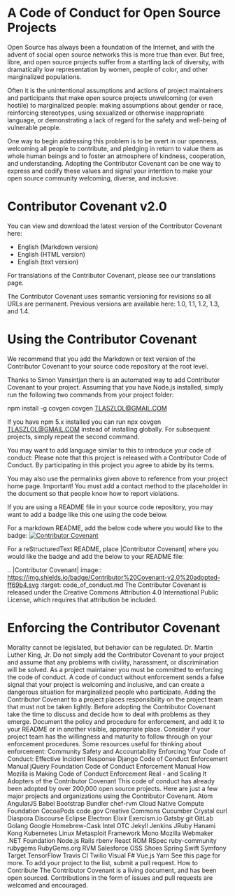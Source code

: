 # A Code of Conduct for Open Source Projects

Open Source has always been a foundation of the Internet, and with the advent of social open source networks this is more true than ever. But free, libre, and open source projects suffer from a startling lack of diversity, with dramatically low representation by women, people of color, and other marginalized populations.

Often it is the unintentional assumptions and actions of project maintainers and participants that make open source projects unwelcoming (or even hostile) to marginalized people: making assumptions about gender or race, reinforcing stereotypes, using sexualized or otherwise inappropriate language, or demonstrating a lack of regard for the safety and well-being of vulnerable people.

One way to begin addressing this problem is to be overt in our openness, welcoming all people to contribute, and pledging in return to value them as whole human beings and to foster an atmosphere of kindness, cooperation, and understanding.
Adopting the Contributor Covenant can be one way to express and codify these values and signal your intention to make your open source community welcoming, diverse, and inclusive.

# Contributor Covenant v2.0
You can view and download the latest version of the Contributor Covenant here:
- English (Markdown version)
- English (HTML version)
- English (text version)

For translations of the Contributor Covenant, please see our translations page.

The Contributor Covenant uses semantic versioning for revisions so all URLs are permanent. Previous versions are available here: 1.0, 1.1, 1.2, 1.3, and 1.4. 

# Using the Contributor Covenant

We recommend that you add the Markdown or text version of the Contributor Covenant to your source code repository at the root level.

Thanks to Simon Vansintjan there is an automated way to add Contributor Covenant to your project. Assuming that you have Node.js installed, simply run the following two commands from your project folder:

npm install -g covgen covgen TLASZLOL@GMAIL.COM

If you have npm 5.x installed you can run npx covgen TLASZLOL@GMAIL.COM instead of installing globally.
For subsequent projects, simply repeat the second command.

You may want to add language similar to this to introduce your code of conduct:
Please note that this project is released with a Contributor Code of Conduct. By participating in this project you agree to abide by its terms.

You may also use the permalinks given above to reference from your project home page.
Important! You must add a contact method to the placeholder in the document so that people know how to report violations.

If you are using a README file in your source code repository, you may want to add a badge like this one  using the code below.

For a markdown README, add the below code where you would like to 
the badge:
[![Contributor Covenant](https://img.shields.io/badge/Contributor%20Covenant-v2.0%20adopted-ff69b4.svg)](code_of_conduct.md) 

For a reStructuredText README, place |Contributor Covenant| where you would like the badge and add the below to your README file:

.. |Contributor Covenant| image:: https://img.shields.io/badge/Contributor%20Covenant-v2.0%20adopted-ff69b4.svg :target: code_of_conduct.md 
The Contributor Covenant is released under the Creative Commons Attribution 4.0 International Public License, which requires that attribution be included.

# Enforcing the Contributor Covenant

Morality cannot be legislated, but behavior can be regulated.
Dr. Martin Luther King, Jr.
Do not simply add the Contributor Covenant to your project and assume that any problems with civility, harassment, or discrimination will be solved. As a project maintainer you must be committed to enforcing the code of conduct. A code of conduct without enforcement sends a false signal that your project is welcoming and inclusive, and can create a dangerous situation for marginalized people who participate. Adding the Contributor Covenant to a project places responsibility on the project team that must not be taken lightly.
Before adopting the Contributor Covenant take the time to discuss and decide how to deal with problems as they emerge. Document the policy and procedure for enforcement, and add it to your README or in another visible, appropriate place. Consider if your project team has the willingness and maturity to follow through on your enforcement procedures.
Some resources useful for thinking about enforcement:
Community Safety and Accountability
Enforcing Your Code of Conduct: Effective Incident Response
Django Code of Conduct Enforcement Manual
jQuery Foundation Code of Conduct Enforcement Manual
How Mozilla is Making Code of Conduct Enforcement Real - and Scaling It
Adopters of the Contributor Covenant
This code of conduct has already been adopted by over 200,000 open source projects. Here are just a few major projects and organizations using the Contributor Covenant.
Atom 
AngularJS 
Babel 
Bootstrap 
Bundler 
chef-rvm 
Cloud Native Compute Foundation 
CocoaPods 
code.gov 
Creative Commons 
Cucumber 
Crystal 
curl 
Diaspora 
Discourse 
Eclipse 
Electron 
Elixir 
Exercism.io 
Gatsby 
git 
GitLab 
Golang 
Google 
Homebrew-Cask 
Intel OTC 
Jekyll 
Jenkins 
JRuby 
Hanami 
Kong 
Kubernetes 
Linux 
Metasploit Framework 
Mono 
Mozilla Webmaker 
.NET Foundation 
Node.js 
Rails 
rbenv 
React 
ROM 
RSpec 
ruby-community 
rubygems 
RubyGems.org 
RVM 
Salesforce OSS 
Shoes 
Spring 
Swift 
Symfony 
Target 
TensorFlow 
Travis CI 
Twilio 
Visual F# 
Vue.js 
Yarn 
See this page for more.
To add your project to the list, submit a pull request.
How to Contribute
The Contributor Covenant is a living document, and has been open sourced. Contributions in the form of issues and pull requests are welcomed and encouraged.
